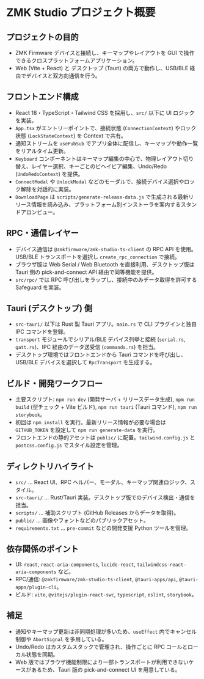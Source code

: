 # ZMK Studio プロジェクト概要

## プロジェクトの目的
- ZMK Firmware デバイスと接続し、キーマップやレイアウトを GUI で操作できるクロスプラットフォームアプリケーション。
- Web (Vite + React) と デスクトップ (Tauri) の両方で動作し、USB/BLE 経由でデバイスと双方向通信を行う。

## フロントエンド構成
- React 18・TypeScript・Tailwind CSS を採用し、`src/` 以下に UI ロジックを実装。
- `App.tsx` がエントリーポイントで、接続状態 (`ConnectionContext`) やロック状態 (`LockStateContext`) を Context で共有。
- 通知ストリームを `usePubSub` でアプリ全体に配信し、キーマップや動作一覧をリアルタイム更新。
- `Keyboard` コンポーネントはキーマップ編集の中心で、物理レイアウト切り替え、レイヤー選択、キーごとのビヘイビア編集、Undo/Redo (`UndoRedoContext`) を提供。
- `ConnectModal` や `UnlockModal` などのモーダルで、接続デバイス選択やロック解除を対話的に実装。
- `DownloadPage` は `scripts/generate-release-data.js` で生成される最新リリース情報を読み込み、プラットフォーム別インストーラを案内するスタンドアロンビュー。

## RPC・通信レイヤー
- デバイス通信は `@zmkfirmware/zmk-studio-ts-client` の RPC API を使用。USB/BLE トランスポートを選択し `create_rpc_connection` で接続。
- ブラウザ版は Web Serial / Web Bluetooth を直接利用、デスクトップ版は Tauri 側の pick-and-connect API 経由で同等機能を提供。
- `src/rpc/` では RPC 呼び出しをラップし、接続中のみデータ取得を許可する Safeguard を実装。

## Tauri (デスクトップ) 側
- `src-tauri/` 以下は Rust 製 Tauri アプリ。`main.rs` で CLI プラグインと独自 IPC コマンドを登録。
- `transport` モジュールでシリアル/BLE デバイス列挙と接続 (`serial.rs`, `gatt.rs`)、IPC 経由のデータ送受信 (`commands.rs`) を担当。
- デスクトップ環境ではフロントエンドから Tauri コマンドを呼び出し、USB/BLE デバイスを選択して `RpcTransport` を生成する。

## ビルド・開発ワークフロー
- 主要スクリプト: `npm run dev` (開発サーバ + リリースデータ生成), `npm run build` (型チェック + Vite ビルド), `npm run tauri` (Tauri コマンド), `npm run storybook`。
- 初回は `npm install` を実行。最新リリース情報が必要な場合は `GITHUB_TOKEN` を設定して `npm run generate-data` を実行。
- フロントエンドの静的アセットは `public/` に配置。`tailwind.config.js` と `postcss.config.js` でスタイル設定を管理。

## ディレクトリハイライト
- `src/` … React UI、RPC ヘルパー、モーダル、キーマップ関連ロジック、スタイル。
- `src-tauri/` … Rust/Tauri 実装。デスクトップ版でのデバイス検出・通信を担当。
- `scripts/` … 補助スクリプト (GitHub Releases からデータを取得)。
- `public/` … 画像やフォントなどのパブリックアセット。
- `requirements.txt` … `pre-commit` などの開発支援 Python ツールを管理。

## 依存関係のポイント
- UI: `react`, `react-aria-components`, `lucide-react`, `tailwindcss-react-aria-components` など。
- RPC/通信: `@zmkfirmware/zmk-studio-ts-client`, `@tauri-apps/api`, `@tauri-apps/plugin-cli`。
- ビルド: `vite`, `@vitejs/plugin-react-swc`, `typescript`, `eslint`, `storybook`。

## 補足
- 通知やキーマップ更新は非同期処理が多いため、`useEffect` 内でキャンセル制御や `AbortSignal` を多用している。
- Undo/Redo はカスタムスタックで管理され、操作ごとに RPC コールとローカル状態を同期。
- Web 版ではブラウザ機能制限により一部トランスポートが利用できないケースがあるため、Tauri 版の pick-and-connect UI を用意している。
